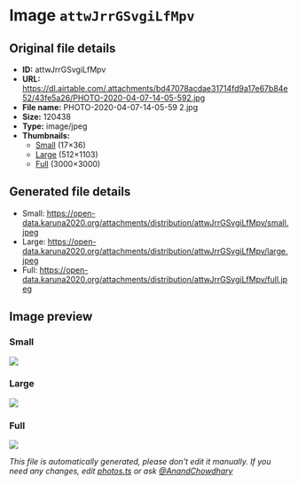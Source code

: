 # Image `attwJrrGSvgiLfMpv`

## Original file details

- **ID:** attwJrrGSvgiLfMpv
- **URL:** https://dl.airtable.com/.attachments/bd47078acdae31714fd9a17e67b84e52/43fe5a26/PHOTO-2020-04-07-14-05-592.jpg
- **File name:** PHOTO-2020-04-07-14-05-59 2.jpg
- **Size:** 120438
- **Type:** image/jpeg
- **Thumbnails:**
  - [Small](https://dl.airtable.com/.attachmentThumbnails/ed978c932cd602875aa8ce500264faea/aa5fb64e) (17×36)
  - [Large](https://dl.airtable.com/.attachmentThumbnails/6f245f92d06e39dc572ee560983bb5ef/8002d180) (512×1103)
  - [Full](https://dl.airtable.com/.attachmentThumbnails/9f0e22a5dcf64bcd9f97ddbbd98579d0/1de98113) (3000×3000)

## Generated file details

- Small: https://open-data.karuna2020.org/attachments/distribution/attwJrrGSvgiLfMpv/small.jpeg
- Large: https://open-data.karuna2020.org/attachments/distribution/attwJrrGSvgiLfMpv/large.jpeg
- Full: https://open-data.karuna2020.org/attachments/distribution/attwJrrGSvgiLfMpv/full.jpeg

## Image preview

### Small

![](https://open-data.karuna2020.org/attachments/distribution/attwJrrGSvgiLfMpv/small.jpeg)

### Large

![](https://open-data.karuna2020.org/attachments/distribution/attwJrrGSvgiLfMpv/large.jpeg)

### Full

![](https://open-data.karuna2020.org/attachments/distribution/attwJrrGSvgiLfMpv/full.jpeg)

_This file is automatically generated, please don't edit it manually. If you need any changes, edit [photos.ts](/photos.ts) or ask [@AnandChowdhary](https://github.com/AnandChowdhary)_

